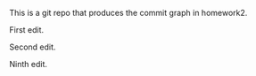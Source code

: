 This is a git repo that produces the commit graph in homework2.

First edit.

Second edit.

Ninth edit.
